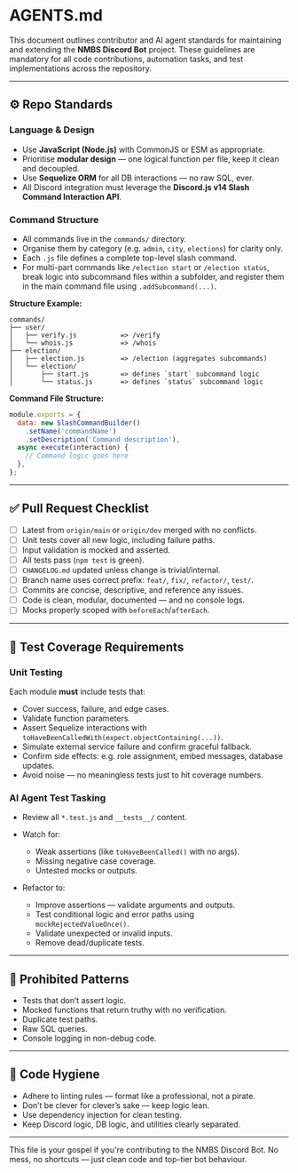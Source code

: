 # AGENTS.md

This document outlines contributor and AI agent standards for maintaining and extending the **NMBS Discord Bot** project. These guidelines are mandatory for all code contributions, automation tasks, and test implementations across the repository.

---

## ⚙️ Repo Standards

### Language & Design

* Use **JavaScript (Node.js)** with CommonJS or ESM as appropriate.
* Prioritise **modular design** — one logical function per file, keep it clean and decoupled.
* Use **Sequelize ORM** for all DB interactions — no raw SQL, ever.
* All Discord integration must leverage the **Discord.js v14 Slash Command Interaction API**.

### Command Structure

* All commands live in the `commands/` directory.
* Organise them by category (e.g. `admin`, `city`, `elections`) for clarity only.
* Each `.js` file defines a complete top-level slash command.
* For multi-part commands like `/election start` or `/election status`, break logic into subcommand files within a subfolder, and register them in the main command file using `.addSubcommand(...)`.

**Structure Example:**

```
commands/
├── user/
│   ├── verify.js           => /verify
│   └── whois.js            => /whois
├── election/
│   ├── election.js         => /election (aggregates subcommands)
│   └── election/
│       ├── start.js        => defines `start` subcommand logic
│       └── status.js       => defines `status` subcommand logic
```

**Command File Structure:**

```js
module.exports = {
  data: new SlashCommandBuilder()
    .setName('commandName')
    .setDescription('Command description'),
  async execute(interaction) {
    // Command logic goes here
  },
};
```

---

## ✅ Pull Request Checklist

* [ ] Latest from `origin/main` or `origin/dev` merged with no conflicts.
* [ ] Unit tests cover all new logic, including failure paths.
* [ ] Input validation is mocked and asserted.
* [ ] All tests pass (`npm test` is green).
* [ ] `CHANGELOG.md` updated unless change is trivial/internal.
* [ ] Branch name uses correct prefix: `feat/`, `fix/`, `refactor/`, `test/`.
* [ ] Commits are concise, descriptive, and reference any issues.
* [ ] Code is clean, modular, documented — and no console logs.
* [ ] Mocks properly scoped with `beforeEach`/`afterEach`.

---

## 📁 Test Coverage Requirements

### Unit Testing

Each module **must** include tests that:

* Cover success, failure, and edge cases.
* Validate function parameters.
* Assert Sequelize interactions with `toHaveBeenCalledWith(expect.objectContaining(...))`.
* Simulate external service failure and confirm graceful fallback.
* Confirm side effects: e.g. role assignment, embed messages, database updates.
* Avoid noise — no meaningless tests just to hit coverage numbers.

### AI Agent Test Tasking

* Review all `*.test.js` and `__tests__/` content.

* Watch for:

  * Weak assertions (like `toHaveBeenCalled()` with no args).
  * Missing negative case coverage.
  * Untested mocks or outputs.

* Refactor to:

  * Improve assertions — validate arguments and outputs.
  * Test conditional logic and error paths using `mockRejectedValueOnce()`.
  * Validate unexpected or invalid inputs.
  * Remove dead/duplicate tests.

---

## 🚫 Prohibited Patterns

* Tests that don’t assert logic.
* Mocked functions that return truthy with no verification.
* Duplicate test paths.
* Raw SQL queries.
* Console logging in non-debug code.

---

## 🧵 Code Hygiene

* Adhere to linting rules — format like a professional, not a pirate.
* Don’t be clever for clever’s sake — keep logic lean.
* Use dependency injection for clean testing.
* Keep Discord logic, DB logic, and utilities clearly separated.

---

This file is your gospel if you're contributing to the NMBS Discord Bot. No mess, no shortcuts — just clean code and top-tier bot behaviour.
